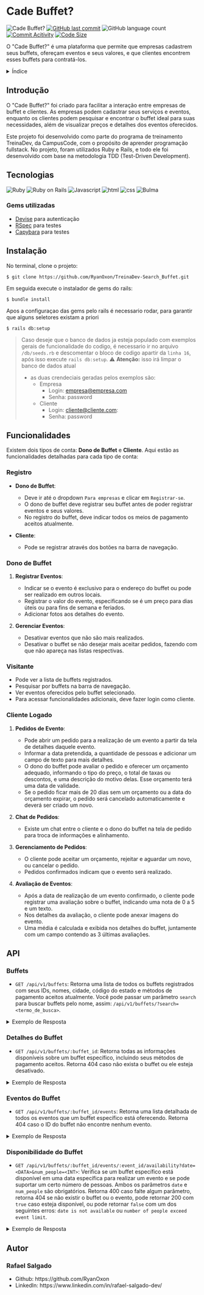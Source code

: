 # Cade Buffet?

![Cade Buffet?](https://img.shields.io/badge/vers%C3%A3o-1.0-blue)
[![GitHub last commit](https://img.shields.io/github/last-commit/RyanOxon/TreinaDev-Search_Buffet)](https://github.com/RyanOxon/TreinaDev-Search_Buffet/commits/main/)
![GitHub language count](https://img.shields.io/github/languages/count/RyanOxon/TreinaDev-Search_Buffet)
[![Commit Acitivity](https://img.shields.io/github/commit-activity/m/RyanOxon/TreinaDev-Search_Buffet)](https://github.com/RyanOxon/TreinaDev-Search_Buffet/commits/main/)
[![Code Size](https://img.shields.io/github/languages/code-size/RyanOxon/TreinaDev-Search_Buffet)](mpp-backend)

O "Cade Buffet?" é uma plataforma que permite que empresas cadastrem seus buffets, ofereçam eventos e seus valores, e que clientes encontrem esses buffets para contratá-los.

<details>
  <summary>Índice</summary>
  <ol>
    <li><a href="#Introdução">Introdução</a></li>
    <li><a href="#Tecnologias">Tecnologias</a></li>
    <li><a href="#Instalação">Instalação</a></li>
    <li><a href="#Funcionalidades">Funcionalidades</a></li>
    <li><a href="#API">API</a></li>
    <li><a href="#Autor">Autor</a></li>
  </ol>
</details>

## Introdução

O "Cade Buffet?" foi criado para facilitar a interação entre empresas de buffet e clientes. As empresas podem cadastrar seus serviços e eventos, enquanto os clientes podem pesquisar e encontrar o buffet ideal para suas necessidades, além de visualizar preços e detalhes dos eventos oferecidos.

Este projeto foi desenvolvido como parte do programa de treinamento TreinaDev, da CampusCode, com o propósito de aprender programação fullstack. No projeto, foram utilizados Ruby e Rails, e todo ele foi desenvolvido com base na metodologia TDD (Test-Driven Development).

## Tecnologias

![Ruby](https://img.shields.io/badge/ruby-%23CC342D.svg?style=for-the-badge&logo=ruby&logoColor=white)
![Ruby on Rails](https://img.shields.io/badge/Ruby_on_Rails-A10E3B?style=for-the-badge&amp;logo=rubyonrails&amp;logoColor=white)
![Javascript](https://img.shields.io/badge/JavaScript-323330?style=for-the-badge&logo=javascript&logoColor=F7DF1E)
![html](https://img.shields.io/badge/HTML5-E34F26?style=for-the-badge&logo=html5&logoColor=white)
![css](https://img.shields.io/badge/CSS3-1572B6?style=for-the-badge&logo=css3&logoColor=white)
![Bulma](https://img.shields.io/badge/bulma-00D0B1?style=for-the-badge&logo=bulma&logoColor=white)

### Gems utilizadas

- [Devise](https://github.com/heartcombo/devise) para autenticação
- [RSpec](https://rspec.info/) para testes
- [Capybara](https://teamcapybara.github.io/capybara/) para testes

## Instalação

No terminal, clone o projeto: 
```
$ git clone https://github.com/RyanOxon/TreinaDev-Search_Buffet.git
```
Em seguida execute o instalador de gems do rails: 
```
$ bundle install
```
Apos a configuraçao das gems pelo rails é necessario rodar, para garantir que alguns seletores existam a priori
```
$ rails db:setup
```
> Caso deseje que o banco de dados ja esteja populado com exemplos gerais de funcionalidade do codigo, é necessario ir no arquivo `/db/seeds.rb` e descomentar o bloco de codigo apartir da `linha 16`, após isso execute `rails db:setup`. ⚠️ **Atenção:** isso irá limpar o banco de dados atual 
> - as duas crendeciais geradas pelos exemplos são: 
>   - Empresa
>     - Login: empresa@empresa.com
>     - Senha: password
>   - Cliente
>     - Login: cliente@cliente.com:
>     - Senha: password

## Funcionalidades

Existem dois tipos de conta: **Dono de Buffet** e **Cliente**. Aqui estão as funcionalidades detalhadas para cada tipo de conta:

### Registro

- **Dono de Buffet**: 
  - Deve ir até o dropdown `Para empresas` e clicar em `Registrar-se`.
  - O dono de buffet deve registrar seu buffet antes de poder registrar eventos e seus valores.
  - No registro do buffet, deve indicar todos os meios de pagamento aceitos atualmente.

- **Cliente**: 
  - Pode se registrar através dos botões na barra de navegação.

### Dono de Buffet

1. **Registrar Eventos**:
   - Indicar se o evento é exclusivo para o endereço do buffet ou pode ser realizado em outros locais.
   - Registrar o valor do evento, especificando se é um preço para dias úteis ou para fins de semana e feriados.
   - Adicionar fotos aos detalhes do evento.

2. **Gerenciar Eventos**:
   - Desativar eventos que não são mais realizados.
   - Desativar o buffet se não desejar mais aceitar pedidos, fazendo com que não apareça nas listas respectivas.

### Visitante

- Pode ver a lista de buffets registrados.
- Pesquisar por buffets na barra de navegação.
- Ver eventos oferecidos pelo buffet selecionado.
- Para acessar funcionalidades adicionais, deve fazer login como cliente.

### Cliente Logado

1. **Pedidos de Evento**:
   - Pode abrir um pedido para a realização de um evento a partir da tela de detalhes daquele evento.
   - Informar a data pretendida, a quantidade de pessoas e adicionar um campo de texto para mais detalhes.
   - O dono do buffet pode avaliar o pedido e oferecer um orçamento adequado, informando o tipo do preço, o total de taxas ou descontos, e uma descrição do motivo delas. Esse orçamento terá uma data de validade.
   - Se o pedido ficar mais de 20 dias sem um orçamento ou a data do orçamento expirar, o pedido será cancelado automaticamente e deverá ser criado um novo.

2. **Chat de Pedidos**:
   - Existe um chat entre o cliente e o dono do buffet na tela de pedido para troca de informações e alinhamento.

3. **Gerenciamento de Pedidos**:
   - O cliente pode aceitar um orçamento, rejeitar e aguardar um novo, ou cancelar o pedido.
   - Pedidos confirmados indicam que o evento será realizado.

4. **Avaliação de Eventos**:
   - Após a data de realização de um evento confirmado, o cliente pode registrar uma avaliação sobre o buffet, indicando uma nota de 0 a 5 e um texto.
   - Nos detalhes da avaliação, o cliente pode anexar imagens do evento.
   - Uma média é calculada e exibida nos detalhes do buffet, juntamente com um campo contendo as 3 últimas avaliações.

## API

### Buffets

- `GET /api/v1/buffets`: Retorna uma lista de todos os buffets registrados com seus IDs, nomes, cidade, código do estado e métodos de pagamento aceitos atualmente. Você pode passar um parâmetro `search` para buscar buffets pelo nome, assim: `/api/v1/buffets/?search=<termo_de_busca>`.

<details>
  <summary>Exemplo de Resposta</summary>

```json
[
  {
    "id": 1,
    "brand_name": "Buffet Gourmet",
    "city": "São Paulo",
    "state_code": "SP",
    "description": "Um buffet de alta qualidade com diversas opções de eventos.",
    "payment_methods": [
      {
        "id": 1,
        "humanized_method_name": "Cartão de Crédito"
      },
      {
        "id": 2,
        "humanized_method_name": "Transferência Bancária"
      }
    ]
  },
  {
    "id": 2,
    "brand_name": "Buffet Festa Alegre",
    "city": "Rio de Janeiro",
    "state_code": "RJ",
    "description": "Especializado em festas infantis e eventos corporativos.",
    "payment_methods": [
      {
        "id": 1,
        "humanized_method_name": "Cartão de Crédito"
      },
      {
        "id": 3,
        "humanized_method_name": "Boleto"
      }
    ]
  }
]

```
</details>

### Detalhes do Buffet

- `GET /api/v1/buffets/:buffet_id`: Retorna todas as informações disponíveis sobre um buffet específico, incluindo seus métodos de pagamento aceitos. Retorna 404 caso não exista o buffet ou ele esteja desativado.

<details>
  <summary>Exemplo de Resposta</summary>

```json
{
  "id": 1,
  "brand_name": "Buffet Gourmet",
  "phone_number": "(11) 1234-5678",
  "email": "contato@buffetgourmet.com",
  "address": "Rua Exemplo, 123",
  "district": "Centro",
  "city": "São Paulo",
  "state_code": "SP",
  "zip_code": "01000-000",
  "description": "Um buffet de alta qualidade com diversas opções de eventos.",
  "average_rate": 4.5,
  "payment_methods": [
    {
      "id": 1,
      "humanized_method_name": "Cartão de Crédito"
    },
    {
      "id": 2,
      "humanized_method_name": "Transferência Bancária"
    }
  ]
}

```
</details>

### Eventos do Buffet

- `GET /api/v1/buffets/:buffet_id/events`: Retorna uma lista detalhada de todos os eventos que um buffet específico está oferecendo. Retorna 404 caso o ID do buffet não encontre nenhum evento.

<details>
  <summary>Exemplo de Resposta</summary>

```json
[
  {
    "id": 1,
    "name": "Festa de Aniversário",
    "description": "Uma festa de aniversário completa com decoração temática.",
    "min_capacity": 20,
    "max_capacity": 100,
    "default_duration": 4,
    "menu": "Buffet completo com salgados, doces e bebidas.",
    "exclusive_address": true,
    "event_category": {
      "id": 1,
      "category": "Aniversário"
    },
    "features": [
      {
        "id": 1,
        "humanized_feature_name": "Decoração temática"
      },
      {
        "id": 2,
        "humanized_feature_name": "DJ"
      }
    ],
    "event_prices": [
      {
        "base_value": 2000,
        "extra_per_person": 50,
        "extra_per_hour": 200,
        "humanized_price_name": "Preço para dias úteis"
      },
      {
        "base_value": 2500,
        "extra_per_person": 60,
        "extra_per_hour": 250,
        "humanized_price_name": "Preço para fins de semana e feriados"
      }
    ]
  },
  {
    "id": 2,
    "name": "Casamento",
    "description": "Celebração de casamento com buffet completo.",
    "min_capacity": 50,
    "max_capacity": 300,
    "default_duration": 6,
    "menu": "Buffet completo com entrada, prato principal, sobremesa e bebidas.",
    "exclusive_address": false,
    "event_category": {
      "id": 2,
      "category": "Casamento"
    },
    "features": [
      {
        "id": 3,
        "humanized_feature_name": "Serviço de garçom"
      },
      {
        "id": 4,
        "humanized_feature_name": "Banda ao vivo"
      }
    ],
    "event_prices": [
      {
        "base_value": 5000,
        "extra_per_person": 100,
        "extra_per_hour": 500,
        "humanized_price_name": "Preço para dias úteis"
      },
      {
        "base_value": 6000,
        "extra_per_person": 120,
        "extra_per_hour": 600,
        "humanized_price_name": "Preço para fins de semana e feriados"
      }
    ]
  }
]

```
</details>

### Disponibilidade do Buffet

- `GET /api/v1/buffets/:buffet_id/events/:event_id/availability?date=<DATA>&num_people=<INT>`: Verifica se um buffet específico está disponível em uma data específica para realizar um evento e se pode suportar um certo número de pessoas. Ambos os parâmetros `date` e `num_people` são obrigatórios. Retorna 400 caso falte algum parâmetro, retorna 404 se não existir o buffet ou o evento, pode retornar 200 com `true` caso esteja disponível, ou pode retornar `false` com um dos seguintes erros: `date is not available` ou `number of people exceed event limit`.

<details>
  <summary>Exemplo de Resposta</summary>

1. Quando os parâmetros estão faltando:

    ```json
    {
      "error": "Missing required parameters"
    }
    ```

2. Quando o evento não é encontrado:

    ```json
    {
      "status": 404,
      "message": "Event not found"
    }
    ```

3. Quando a data não está disponível:

    ```json
    {
      "available": false,
      "reason": "date is not available"
    }
    ```

4. Quando a capacidade é excedida:

    ```json
    {
      "available": false,
      "reason": "number of people exceed event limit"
    }
    ```

5. Quando o evento está disponível:

    ```json
    {
      "available": true
    }
    ```
</details>

## Autor
### Rafael Salgado
<ul>
<li>Github: https://github.com/RyanOxon</li>
<li>LinkedIn:  https://www.linkedin.com/in/rafael-salgado-dev/</li>
</ul>